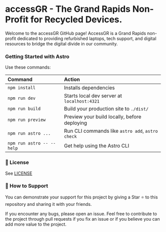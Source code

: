 # accessGR - The Grand Rapids Non-Profit for Recycled Devices.

Welcome to the accessGR GitHub page! AccessGR is a Grand Rapids non-profit dedicated to providing refurbished laptops, tech support, and digital resources to bridge the digital divide in our community.

### Getting Started with Astro

Use these commands:

| Command                   | Action                                           |
| :------------------------ | :----------------------------------------------- |
| `npm install`             | Installs dependencies                            |
| `npm run dev`             | Starts local dev server at `localhost:4321`      |
| `npm run build`           | Build your production site to `./dist/`          |
| `npm run preview`         | Preview your build locally, before deploying     |
| `npm run astro ...`       | Run CLI commands like `astro add`, `astro check` |
| `npm run astro -- --help` | Get help using the Astro CLI                     |

### 📄 License 

See [LICENSE](https://)

### 💖 How to Support
You can demonstrate your support for this project by giving a Star ⭐ to this repository and sharing it with your friends. 

If you encounter any bugs, please open an issue. Feel free to contribute to the project through pull requests if you fix an issue or if you believe you can add more value to the project.

